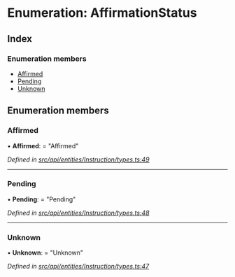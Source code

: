 # Enumeration: AffirmationStatus

## Index

### Enumeration members

* [Affirmed](affirmationstatus.md#affirmed)
* [Pending](affirmationstatus.md#pending)
* [Unknown](affirmationstatus.md#unknown)

## Enumeration members

###  Affirmed

• **Affirmed**: = "Affirmed"

*Defined in [src/api/entities/Instruction/types.ts:49](https://github.com/PolymathNetwork/polymesh-sdk/blob/cfab557b/src/api/entities/Instruction/types.ts#L49)*

___

###  Pending

• **Pending**: = "Pending"

*Defined in [src/api/entities/Instruction/types.ts:48](https://github.com/PolymathNetwork/polymesh-sdk/blob/cfab557b/src/api/entities/Instruction/types.ts#L48)*

___

###  Unknown

• **Unknown**: = "Unknown"

*Defined in [src/api/entities/Instruction/types.ts:47](https://github.com/PolymathNetwork/polymesh-sdk/blob/cfab557b/src/api/entities/Instruction/types.ts#L47)*
